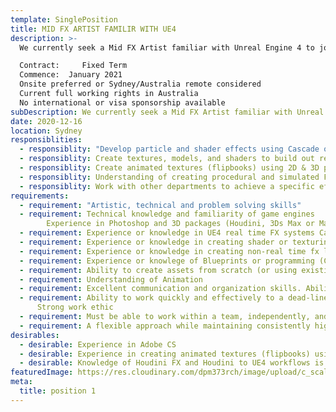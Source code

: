 ```yaml
---
template: SinglePosition
title: MID FX ARTIST FAMILIR WITH UE4
description: >-
  We currently seek a Mid FX Artist familiar with Unreal Engine 4 to join us ideally onsite at our waterfront studio in Rhodes, Sydney.

  Contract:     Fixed Term
  Commence:  January 2021
  Onsite preferred or Sydney/Australia remote considered
  Current full working rights in Australia
  No international or visa sponsorship available
subDescription: We currently seek a Mid FX Artist familiar with Unreal Engine 4 to join us ideally onsite at our waterfront studio in Rhodes, Sydney.
date: 2020-12-16
location: Sydney
responsiblities:
  - responsiblity: "Develop particle and shader effects using Cascade or Niagara UE4"
  - responsiblity: Create textures, models, and shaders to build out real-time effects using Photoshop and 3D packages (Houdini, 3Ds Max or Maya)
  - responsiblity: Create animated textures (flipbooks) using 2D & 3D packages (Substance Designer, Houdini, etc)
  - responsiblity: Understanding of creating procedural and simulated FX in 3D packages such as morphing meshes, pyro and fluids to be used for real-time FX
  - responsiblity: Work with other departments to achieve a specific effect
requirements:
  - requirement: "Artistic, technical and problem solving skills"
  - requirement: Technical knowledge and familiarity of game engines
        Experience in Photoshop and 3D packages (Houdini, 3Ds Max or Maya)
  - requirement: Experience or knowledge in UE4 real time FX systems Cascade or Niagara
  - requirement: Experience or knowledge in creating shader or texturing/surfacing FX in UE4
  - requirement: Experience or knowledge in creating non-real time fx like pyro and fluids using 3D packages (Houdini or others)
  - requirement: Experience or knowlege of Blueprints or programming (C++, C#, Javascript, python)
  - requirement: Ability to create assets from scratch (or using existing libraries) and match an established style
  - requirement: Understanding of Animation
  - requirement: Excellent communication and organization skills. Ability to communicate effectively with people      across multiple departments
  - requirement: Ability to work quickly and effectively to a dead-line.
      Strong work ethic
  - requirement: Must be able to work within a team, independently, and take direction well
  - requirement: A flexible approach while maintaining consistently high standards
desirables:
  - desirable: Experience in Adobe CS
  - desirable: Experience in creating animated textures (flipbooks) using 2D and 3D packages for real-time FX
  - desirable: Knowledge of Houdini FX and Houdini to UE4 workflows is preferable but not required
featuredImage: https://res.cloudinary.com/dpm373rch/image/upload/c_scale,f_auto,q_auto,w_auto/v1612944998/jobs/visual-effects_1_hkrkj8.svg
meta:
  title: position 1
---
```

